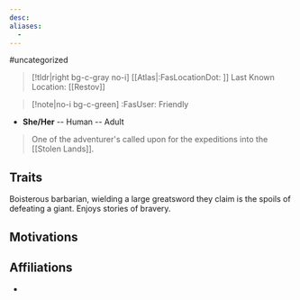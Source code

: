 ```yaml
---
desc:
aliases:
  - 
---
```

#uncategorized
>[!tldr|right bg-c-gray no-i] [[Atlas|:FasLocationDot: ]] Last Known Location: [[Restov]]

>[!note|no-i bg-c-green] :FasUser: Friendly

- **She/Her** -- Human -- Adult

>One of the adventurer's called upon for the expeditions into the [[Stolen Lands]].

## Traits
Boisterous barbarian, wielding a large greatsword they claim is the spoils of defeating a giant. Enjoys stories of bravery.

## Motivations


## Affiliations
- 